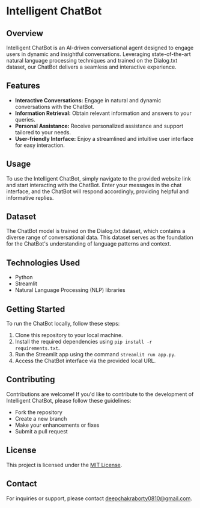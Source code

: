 # Intelligent ChatBot

## Overview
Intelligent ChatBot is an AI-driven conversational agent designed to engage users in dynamic and insightful conversations. Leveraging state-of-the-art natural language processing techniques and trained on the Dialog.txt dataset, our ChatBot delivers a seamless and interactive experience.

## Features
- **Interactive Conversations:** Engage in natural and dynamic conversations with the ChatBot.
- **Information Retrieval:** Obtain relevant information and answers to your queries.
- **Personal Assistance:** Receive personalized assistance and support tailored to your needs.
- **User-friendly Interface:** Enjoy a streamlined and intuitive user interface for easy interaction.

## Usage
To use the Intelligent ChatBot, simply navigate to the provided website link and start interacting with the ChatBot. Enter your messages in the chat interface, and the ChatBot will respond accordingly, providing helpful and informative replies.

## Dataset
The ChatBot model is trained on the Dialog.txt dataset, which contains a diverse range of conversational data. This dataset serves as the foundation for the ChatBot's understanding of language patterns and context.

## Technologies Used
- Python
- Streamlit
- Natural Language Processing (NLP) libraries

## Getting Started
To run the ChatBot locally, follow these steps:
1. Clone this repository to your local machine.
2. Install the required dependencies using `pip install -r requirements.txt`.
3. Run the Streamlit app using the command `streamlit run app.py`.
4. Access the ChatBot interface via the provided local URL.

## Contributing
Contributions are welcome! If you'd like to contribute to the development of Intelligent ChatBot, please follow these guidelines:
- Fork the repository
- Create a new branch
- Make your enhancements or fixes
- Submit a pull request

## License
This project is licensed under the [MIT License](LICENSE).

## Contact
For inquiries or support, please contact [deepchakraborty0810@gmail.com](Mail).
